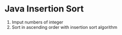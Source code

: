 # Java Insertion Sort
1. Imput numbers of integer
2. Sort in ascending order with insertion sort algorithm
